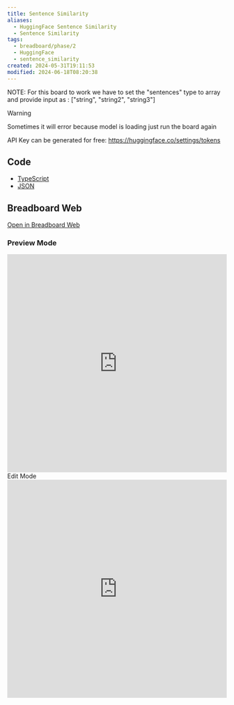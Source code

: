 ```yaml
---
title: Sentence Similarity
aliases:
  - HuggingFace Sentence Similarity
  - Sentence Similarity
tags:
  - breadboard/phase/2
  - HuggingFace
  - sentence_similarity
created: 2024-05-31T19:11:53
modified: 2024-06-18T08:20:38
---
```


NOTE: For this board to work we have to set the "sentences" type to array and provide input as : ["string", "string2", "string3"]

> [!warning]
> Sometimes it will error because model is loading just run the board again

API Key can be generated for free: <https://huggingface.co/settings/tokens>

## Code

- [TypeScript](https://github.com/ExaDev/breadboard-examples/blob/main/src/examples/sentence-similarity/index.ts)
- [JSON](https://github.com/ExaDev/breadboard-examples/blob/main/src/examples/sentence-similarity/board.json)

## Breadboard Web

[Open in Breadboard Web](https://breadboard-ai.web.app/?board=https://raw.githubusercontent.com/ExaDev/breadboard-examples/main/src/examples/sentence-similarity/board.json)

### Preview Mode

<iframe src="https://breadboard-ai.web.app/?board=https://raw.githubusercontent.com/ExaDev/breadboard-examples/main/src/examples/sentence-similarity/board.json&embed" style="width: 100%; height: 500px; border: 0;"></iframe

### Edit Mode

<iframe src="https://breadboard-ai.web.app/?board=https://raw.githubusercontent.com/ExaDev/breadboard-examples/main/src/examples/sentence-similarity/board.json" style="width: 100%; height: 500px; border: 0;"></iframe>
